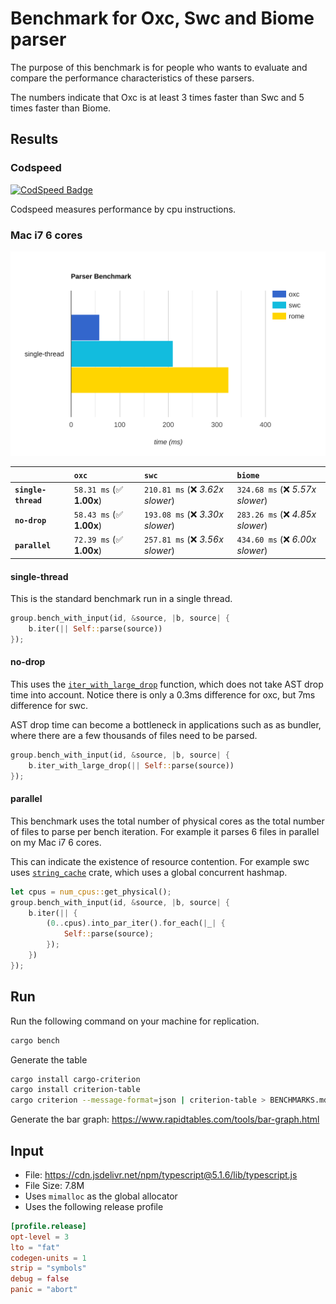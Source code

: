 # Benchmark for Oxc, Swc and Biome parser

The purpose of this benchmark is for people who wants to evaluate and compare
the performance characteristics of these parsers.

The numbers indicate that Oxc is at least 3 times faster than Swc and 5 times
faster than Biome.

## Results

### Codspeed

[![CodSpeed Badge][codspeed-badge]][codspeed-url]

[codspeed-badge]:
	https://img.shields.io/endpoint?url=https://codspeed.io/badge.json
[codspeed-url]:
	https://codspeed.io/oxc-project/bench-javascript-parser-written-in-rust/benchmarks

Codspeed measures performance by cpu instructions.

### Mac i7 6 cores

<img src="./bar-graph.svg">

|                     | `oxc`                     | `swc`                           | `biome`                         |
| :------------------ | :------------------------ | :------------------------------ | :------------------------------ |
| **`single-thread`** | `58.31 ms` (✅ **1.00x**) | `210.81 ms` (❌ _3.62x slower_) | `324.68 ms` (❌ _5.57x slower_) |
| **`no-drop`**       | `58.43 ms` (✅ **1.00x**) | `193.08 ms` (❌ _3.30x slower_) | `283.26 ms` (❌ _4.85x slower_) |
| **`parallel`**      | `72.39 ms` (✅ **1.00x**) | `257.81 ms` (❌ _3.56x slower_) | `434.60 ms` (❌ _6.00x slower_) |

#### single-thread

This is the standard benchmark run in a single thread.

```rust
group.bench_with_input(id, &source, |b, source| {
    b.iter(|| Self::parse(source))
});
```

#### no-drop

This uses the
[`iter_with_large_drop`](https://docs.rs/criterion/0.5.1/criterion/struct.Bencher.html#method.iter_with_large_drop)
function, which does not take AST drop time into account. Notice there is only a
0.3ms difference for oxc, but 7ms difference for swc.

AST drop time can become a bottleneck in applications such as as bundler, where
there are a few thousands of files need to be parsed.

```rust
group.bench_with_input(id, &source, |b, source| {
    b.iter_with_large_drop(|| Self::parse(source))
});
```

#### parallel

This benchmark uses the total number of physical cores as the total number of
files to parse per bench iteration. For example it parses 6 files in parallel on
my Mac i7 6 cores.

This can indicate the existence of resource contention. For example swc uses
[`string_cache`](https://crates.io/crates/string_cache) crate, which uses a
global concurrent hashmap.

```rust
let cpus = num_cpus::get_physical();
group.bench_with_input(id, &source, |b, source| {
    b.iter(|| {
        (0..cpus).into_par_iter().for_each(|_| {
            Self::parse(source);
        });
    })
});
```

## Run

Run the following command on your machine for replication.

```bash
cargo bench
```

Generate the table

```bash
cargo install cargo-criterion
cargo install criterion-table
cargo criterion --message-format=json | criterion-table > BENCHMARKS.md
```

Generate the bar graph: https://www.rapidtables.com/tools/bar-graph.html

## Input

-   File: https://cdn.jsdelivr.net/npm/typescript@5.1.6/lib/typescript.js
-   File Size: 7.8M
-   Uses `mimalloc` as the global allocator
-   Uses the following release profile

```toml
[profile.release]
opt-level = 3
lto = "fat"
codegen-units = 1
strip = "symbols"
debug = false
panic = "abort"
```
